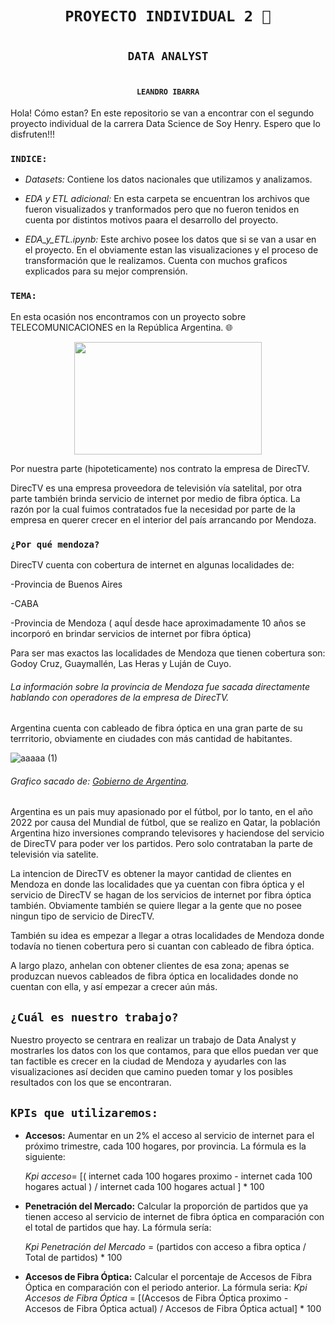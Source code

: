 # <h1 align="center">**`PROYECTO INDIVIDUAL 2 🚀`**</h1>
# <h2 align="center"> **`DATA ANALYST`** </h2>
# <h4 align="center"> **`LEANDRO IBARRA`** </h4>

Hola! Cómo estan? En este repositorio se van a encontrar con el segundo proyecto individual de la carrera Data Science de Soy Henry. Espero que lo disfruten!!!

### `INDICE:`

+ *Datasets:* Contiene los datos nacionales que utilizamos y analizamos.

+ *EDA y ETL adicional:* En esta carpeta se encuentran los archivos que fueron visualizados y tranformados pero que no fueron tenidos en cuenta por distintos motivos paara el desarrollo del proyecto.

+ *EDA_y_ETL.ipynb:* Este archivo posee los datos que si se van a usar en el proyecto. En el obviamente estan las visualizaciones y el proceso de transformación que le realizamos. Cuenta con muchos graficos explicados para su mejor comprensión.

### `TEMA:`

En esta ocasión nos encontramos con un proyecto sobre TELECOMUNICACIONES en la República Argentina. 🌐


<p align="center">
  <img width="300" height="180" src="https://github.com/leaibarra/proyecto_2_lea/assets/126922100/e76f1eea-7af1-4b08-82e5-e6258838c26b">
</p>






Por nuestra parte (hipoteticamente) nos contrato la empresa de DirecTV.

DirecTV es una empresa  proveedora de televisión vía satelital, por otra parte también brinda servicio de internet por medio de fibra óptica.
La razón por la cual fuimos contratados fue la necesidad por parte de la empresa en querer crecer en el interior del país arrancando por Mendoza.

### `¿Por qué mendoza?`

DirecTV cuenta con cobertura de internet en algunas localidades de: 

-Provincia de Buenos Aires

-CABA

-Provincia de Mendoza ( aquÍ desde hace aproximadamente 10 años se incorporó en brindar servicios de internet por fibra óptica) 

Para ser mas exactos las localidades de Mendoza que tienen cobertura son: Godoy Cruz, Guaymallén, Las Heras y Luján de Cuyo.

###### La información sobre la provincia de Mendoza fue sacada directamente hablando con operadores de la empresa de DirecTV.

Argentina cuenta con cableado de fibra óptica en una gran parte de su terrritorio, obviamente en ciudades con más cantidad de habitantes.

![aaaaa (1)](https://github.com/leaibarra/proyecto_2_lea/assets/126922100/0939f849-956e-4523-b2c4-1c80f791dd69)
###### Grafico sacado de: [Gobierno de Argentina](https://www.argentina.gob.ar/jefatura/innovacion-publica/telecomunicaciones-y-conectividad/conectar/que-es-la-red-federal-de).

Argentina es un pais muy apasionado por el fútbol, por lo tanto, en el año 2022 por causa del Mundial de fútbol, que se realizo en Qatar, la población Argentina hizo inversiones comprando televisores y haciendose del servicio de DirecTV para poder ver los partidos. Pero solo contrataban la parte de televisión via satelite.

La intencion de DirecTV es obtener la mayor cantidad de clientes en Mendoza en donde las localidades que ya cuentan con fibra óptica y el servicio de DirecTV se hagan de los servicios de internet por fibra óptica también. Obviamente también se quiere llegar a la gente que no posee ningun tipo de servicio de DirecTV.

También su idea es empezar a llegar a otras localidades de Mendoza donde todavía no tienen cobertura pero si cuantan con cableado de fibra óptica.

A largo plazo, anhelan con obtener clientes de esa zona; apenas se produzcan nuevos cableados de fibra óptica en localidades donde no cuentan con ella, y así empezar a crecer aún más.

## `¿Cuál es nuestro trabajo?`

Nuestro proyecto se centrara en realizar un trabajo de Data Analyst y mostrarles los datos con los que contamos, para que ellos puedan ver que tan factible es crecer en la ciudad de Mendoza y ayudarles con las visualizaciones así deciden que camino pueden tomar y los posibles resultados con los que se encontraran.

## `KPIs que utilizaremos:`


+ **Accesos:** Aumentar en un 2% el acceso al servicio de internet para el próximo trimestre, cada 100 hogares, por provincia. La fórmula es la siguiente:

    *Kpi acceso*= [( internet cada 100 hogares proximo - internet cada 100 hogares actual ) / internet cada 100 hogares actual ] * 100

+ **Penetración del Mercado:** Calcular la proporción de partidos que ya tienen acceso al servicio de internet de fibra óptica en comparación con el total de partidos que hay. La fórmula sería:
  
  *Kpi Penetración del Mercado* = (partidos con acceso a fibra optica / Total de partidos) * 100

+ **Accesos de Fibra Óptica:** Calcular el porcentaje de Accesos de Fibra Óptica en comparación con el periodo anterior. La fórmula seria:
  *Kpi Accesos de Fibra Óptica* = [(Accesos de Fibra Óptica proximo - Accesos de Fibra Óptica actual) / Accesos de Fibra Óptica actual] * 100







